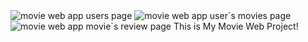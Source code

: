 <img src="https://github.com/SteffanSingh/MovieWebApp-SQL/blob/eb2069b8e528a2fed706558babc55f4c94dcccda/M1.png" alt="movie web app users page">
<img src="https://github.com/SteffanSingh/MovieWebApp-SQL/blob/f3d14274d16914e68bb6b65e4fffe854e6dbd079/Project%20images/Movie-today.png" alt="movie web app user`s movies page">
<img src="https://github.com/SteffanSingh/MovieWebApp-SQL/blob/eb2069b8e528a2fed706558babc55f4c94dcccda/M3.png" alt="movie web app movie`s review page">
This is My Movie Web Project!
